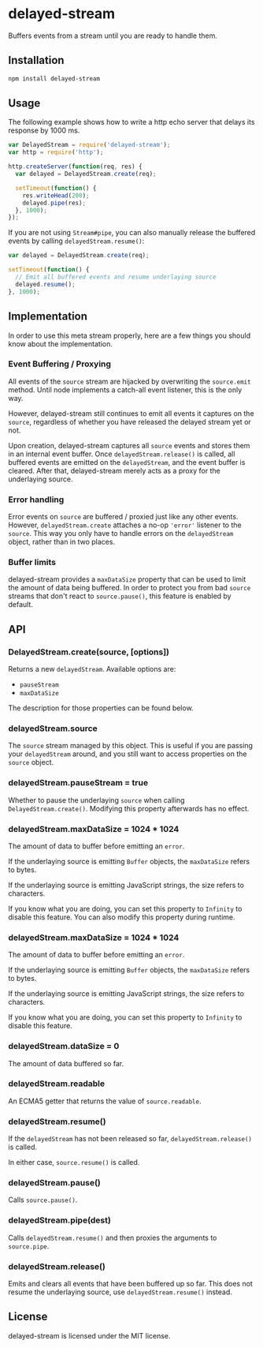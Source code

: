 # delayed-stream

Buffers events from a stream until you are ready to handle them.












































































<extoc></extoc>

## Installation

``` bash
npm install delayed-stream
```

## Usage

The following example shows how to write a http echo server that delays its
response by 1000 ms.

``` javascript
var DelayedStream = require('delayed-stream');
var http = require('http');

http.createServer(function(req, res) {
  var delayed = DelayedStream.create(req);

  setTimeout(function() {
    res.writeHead(200);
    delayed.pipe(res);
  }, 1000);
});
```

If you are not using `Stream#pipe`, you can also manually release the buffered
events by calling `delayedStream.resume()`:

``` javascript
var delayed = DelayedStream.create(req);

setTimeout(function() {
  // Emit all buffered events and resume underlaying source
  delayed.resume();
}, 1000);
```

## Implementation

In order to use this meta stream properly, here are a few things you should
know about the implementation.

### Event Buffering / Proxying

All events of the `source` stream are hijacked by overwriting the `source.emit`
method. Until node implements a catch-all event listener, this is the only way.

However, delayed-stream still continues to emit all events it captures on the
`source`, regardless of whether you have released the delayed stream yet or
not.

Upon creation, delayed-stream captures all `source` events and stores them in
an internal event buffer. Once `delayedStream.release()` is called, all
buffered events are emitted on the `delayedStream`, and the event buffer is
cleared. After that, delayed-stream merely acts as a proxy for the underlaying
source.

### Error handling

Error events on `source` are buffered / proxied just like any other events.
However, `delayedStream.create` attaches a no-op `'error'` listener to the
`source`. This way you only have to handle errors on the `delayedStream`
object, rather than in two places.

### Buffer limits

delayed-stream provides a `maxDataSize` property that can be used to limit
the amount of data being buffered. In order to protect you from bad `source`
streams that don't react to `source.pause()`, this feature is enabled by
default.

## API

### DelayedStream.create(source, [options])

Returns a new `delayedStream`. Available options are:

* `pauseStream`
* `maxDataSize`

The description for those properties can be found below.

### delayedStream.source

The `source` stream managed by this object. This is useful if you are
passing your `delayedStream` around, and you still want to access properties
on the `source` object.

### delayedStream.pauseStream = true

Whether to pause the underlaying `source` when calling
`DelayedStream.create()`. Modifying this property afterwards has no effect.

### delayedStream.maxDataSize = 1024 * 1024

The amount of data to buffer before emitting an `error`.

If the underlaying source is emitting `Buffer` objects, the `maxDataSize`
refers to bytes.

If the underlaying source is emitting JavaScript strings, the size refers to
characters.

If you know what you are doing, you can set this property to `Infinity` to
disable this feature. You can also modify this property during runtime.

### delayedStream.maxDataSize = 1024 * 1024

The amount of data to buffer before emitting an `error`.

If the underlaying source is emitting `Buffer` objects, the `maxDataSize`
refers to bytes.

If the underlaying source is emitting JavaScript strings, the size refers to
characters.

If you know what you are doing, you can set this property to `Infinity` to
disable this feature.

### delayedStream.dataSize = 0

The amount of data buffered so far.

### delayedStream.readable

An ECMA5 getter that returns the value of `source.readable`.

### delayedStream.resume()

If the `delayedStream` has not been released so far, `delayedStream.release()`
is called.

In either case, `source.resume()` is called.

### delayedStream.pause()

Calls `source.pause()`.

### delayedStream.pipe(dest)

Calls `delayedStream.resume()` and then proxies the arguments to `source.pipe`.

### delayedStream.release()

Emits and clears all events that have been buffered up so far. This does not
resume the underlaying source, use `delayedStream.resume()` instead.

## License

delayed-stream is licensed under the MIT license.
